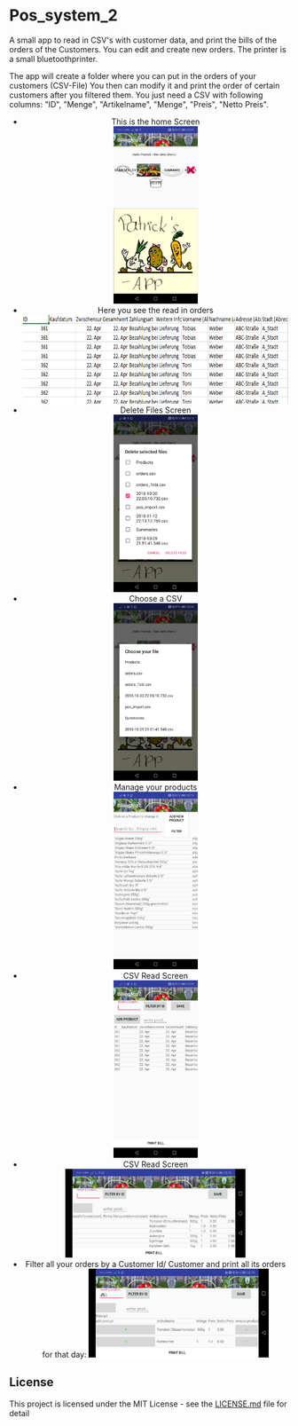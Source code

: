 # Pos_system_2
A small app to read in CSV's with customer data, and print the bills of the orders of the Customers. You can edit and create new orders.
The printer is a small bluetoothprinter.

The app will create a folder where you can put in the orders of your customers (CSV-File)
You then can modify it and print the order of certain customers after you filtered them.
You just need a CSV with following columns:
"ID", "Menge", "Artikelname", "Menge", "Preis", "Netto Preis".


<ul align="center">
  <li> This is the home Screen <br>
  <img src="Readme_Res/1.jpeg" height="320px" title="Home Screen">
   </li> 
<li> Here you see the read in orders<br>
  <img src="Readme_Res/2.PNG" height="160px" title="Example Csv">
  </li> 
<li>  Delete Files Screen <br>
  <img src="Readme_Res/7.jpeg" height="320px" title="Delete Files Screen">
  </li> 
<li> Choose a CSV  <br>
  <img src="Readme_Res/8.jpeg" height="320px" title="Choose CSV Screen">
  </li> 
<li>  Manage your products <br>
  <img src="Readme_Res/3.jpeg" height="320px" title="Product Screen">
  </li> 
<li> CSV Read Screen <br>
  <img src="Readme_Res/5.jpeg" height="320px" title="CSV Read1 Screen">
  </li> 
<li> CSV Read Screen <br>
  <img src="Readme_Res/4.jpeg" height="160px" title="CSV Read2 Screen">
  </li> 
<li> Filter all your orders by a Customer Id/ Customer and print all its orders for that day: 
  <img src="Readme_Res/6.jpeg" height="160px" title="Filter By User Id Screen">
  </li> 

</ul>


## License

This project is licensed under the MIT License - see the [LICENSE.md](LICENSE.md) file for detail
